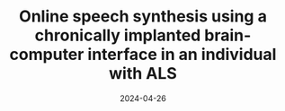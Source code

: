 ---
title: "Online speech synthesis using a chronically implanted brain-computer interface in an individual with ALS"
collection: publications
category: manuscripts
permalink: /publication/2023-07-01-Online-speech-synthesis-using-a-chronically-implanted-brain-computer-interface-in-an-individual-with-ALS
date: 2024-04-26
venue: 'Scientific Reports'
paperurl: 'https://https://www.nature.com/articles/s41598-024-60277-2'
citation: ' Miguel Angrick,  Shiyu Luo,  Qinwan Rabbani,  Daniel Candrea,  Samyak Shah,  Griffin Milsap,  William Anderson,  Chad Gordon,  Kathryn Rosenblatt,  Lora Clawson,  Nicholas Maragakis,  Francesco Tenore,  Matthew Fifer,  Hynek Hermansky,  Nick Ramsey,  Nathan Crone, &quot;Online speech synthesis using a chronically implanted brain-computer interface in an individual with ALS.&quot; Scientific Reports, 2024.'
---